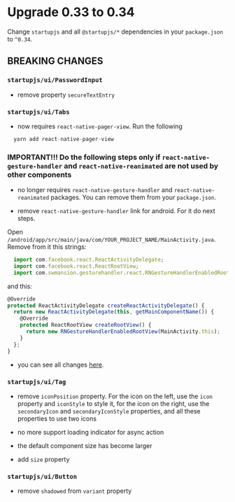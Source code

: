 # Upgrade 0.33 to 0.34

Change `startupjs` and all `@startupjs/*` dependencies in your `package.json` to `^0.34`.

## BREAKING CHANGES
### `startupjs/ui/PasswordInput`
- remove property `secureTextEntry`

### `startupjs/ui/Tabs`
- now requires `react-native-pager-view`. Run the following
```js
  yarn add react-native-pager-view
```

### IMPORTANT!!! Do the following steps only if `react-native-gesture-handler` and `react-native-reanimated` are not used by other components

- no longer requires `react-native-gesture-handler` and `react-native-reanimated` packages. You can remove them from your `package.json`.

- remove `react-native-gesture-handler` link for android. For it do next steps.

Open `/android/app/src/main/java/com/YOUR_PROJECT_NAME/MainActivity.java`. Remove from it this strings:
```js
  import com.facebook.react.ReactActivityDelegate;
  import com.facebook.react.ReactRootView;
  import com.swmansion.gesturehandler.react.RNGestureHandlerEnabledRootView;
```

and this:
```js
@Override
protected ReactActivityDelegate createReactActivityDelegate() {
  return new ReactActivityDelegate(this, getMainComponentName()) {
    @Override
    protected ReactRootView createRootView() {
      return new RNGestureHandlerEnabledRootView(MainActivity.this);
    }
  };
}
```

- you can see all changes [here](https://github.com/satya164/react-native-tab-view/releases).

### `startupjs/ui/Tag`
- remove `iconPosition` property. For the icon on the left, use the `icon` property and `iconStyle` to style it, for the icon on the right, use the `secondaryIcon` and `secondaryIconStyle` properties, and all these properties to use two icons

- no more support loading indicator for async action

- the default component size has become larger

- add `size` property

### `startupjs/ui/Button`
- remove `shadowed` from `variant` property
